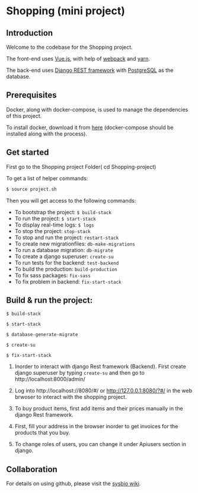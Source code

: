 # Shopping (mini project)

## Introduction

Welcome to the codebase for the Shopping project. 

The front-end uses [Vue.js](https://vuejs.org), with help of [webpack](https://webpack.js.org) and [yarn](https://yarnpkg.com/en/). 

The back-end uses [Django REST framework](http://www.django-rest-framework.org) with [PostgreSQL](https://www.postgresql.org) as the database.

## Prerequisites

Docker, along with docker-compose, is used to manage the dependencies of this project. 

To install docker, download it from [here](https://www.docker.com/products/docker) (docker-compose should be installed along with the process).


## Get started

First go to the Shopping project Folder( cd Shopping-project)


To get a list of helper commands:

```bash
$ source project.sh
```

Then you will get access to the following commands:

- To bootstrap the project: `$ build-stack`
- To run the project: `$ start-stack`
- To display real-time logs: `$ logs`
- To stop the project: `stop-stack`
- To stop and run the project: `restart-stack`
- To create new migrationfiles: `db-make-migrations`
- To run a database migration: `db-migrate`
- To create a django superuser: `create-su`
- To run tests for the backend: `test-backend`
- To build the production: `build-production`
- To fix sass packages: `fix-sass`
- To fix problem in backend: `fix-start-stack`


## Build & run the project:
```
$ build-stack
```
```
$ start-stack
```
```
$ database-generate-migrate 
```
```
$ create-su 
```
```
$ fix-start-stack
```


1. Inorder to interact with django Rest framework (Backend). First create django superuser by typing `create-su` and then go to http://localhost:8000/admin/

2. Log into http://localhost://8080/#/ or http://127.0.0.1:8080/?#/ in the web brwoser to interact with the shopping project.

3. To buy product items, first add items and their prices manually in the django Rest framework.

4. First, fill your address in the browser inorder to get invoices for the products that you buy.

5. To change roles of users, you can change it under Apiusers section in django.

## Collaboration

For details on using github, please visit the [sysbio wiki](http://wiki.sysbio.chalmers.se/mediawiki/index.php/Development_guidelines#Github).